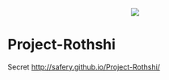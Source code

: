 <p align="center">
<a name="top" href="http://safery.github.io/Project-Rothshi/"><img src="http://i.imgur.com/JiADAhQ.png"></a>
</p>

# Project-Rothshi
Secret
http://safery.github.io/Project-Rothshi/
